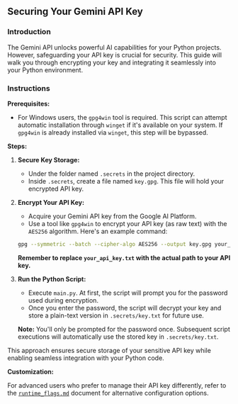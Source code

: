 ## Securing Your Gemini API Key

### Introduction

The Gemini API unlocks powerful AI capabilities for your Python projects. However, safeguarding your API key is crucial for security. This guide will walk you through encrypting your key and integrating it seamlessly into your Python environment.

### Instructions

**Prerequisites:**

- For Windows users, the `gpg4win` tool is required. This script can attempt automatic installation through `winget` if it's available on your system. If `gpg4win` is already installed via `winget`, this step will be bypassed.

**Steps:**

1. **Secure Key Storage:**

   - Under the folder named `.secrets` in the project directory.
   - Inside `.secrets`, create a file named `key.gpg`. This file will hold your encrypted API key.

2. **Encrypt Your API Key:**

   - Acquire your Gemini API key from the Google AI Platform.
   - Use a tool like `gpg4win` to encrypt your API key (as raw text) with the `AES256` algorithm. Here's an example command:

   ```sh
   gpg --symmetric --batch --cipher-algo AES256 --output key.gpg your_api_key.txt
   ```

   **Remember to replace `your_api_key.txt` with the actual path to your API key.**

3. **Run the Python Script:**

   - Execute `main.py`. At first, the script will prompt you for the password used during encryption.
   - Once you enter the password, the script will decrypt your key and store a plain-text version in `.secrets/key.txt` for future use.

   **Note:** You'll only be prompted for the password once. Subsequent script executions will automatically use the stored key in `.secrets/key.txt`.

This approach ensures secure storage of your sensitive API key while enabling seamless integration with your Python code.

**Customization:**

For advanced users who prefer to manage their API key differently, refer to the [`runtime_flags.md`](./runtime_flags.md) document for alternative configuration options.
